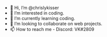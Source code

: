 - 👋 Hi, I’m @chrislykisser
- 👀 I’m interested in coding.
- 🌱 I’m currently learning coding.
- 💞️ I’m looking to collaborate on web projects.
- 📫 How to reach me - Discord: VK#2809

<!---
chrislykisser/chrislykisser is a ✨ special ✨ repository because its `README.md` (this file) appears on your GitHub profile.
You can click the Preview link to take a look at your changes.
--->
